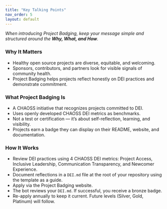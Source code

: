 ```yaml
---
title: "Key Talking Points"
nav_order: 5
layout: default
---
```


_When introducing Project Badging, keep your message simple and structured around the **Why, What, and How**._

### Why It Matters
- Healthy open source projects are diverse, equitable, and welcoming.  
- Sponsors, contributors, and partners look for visible signals of community health.  
- Project Badging helps projects reflect honestly on DEI practices and demonstrate commitment.

### What Project Badging Is
- A CHAOSS initiative that recognizes projects committed to DEI.  
- Uses openly developed CHAOSS DEI metrics as benchmarks.  
- Not a test or certification — it’s about self-reflection, learning, and visibility.  
- Projects earn a badge they can display on their README, website, and documentation.

### How It Works
- Review DEI practices using 4 CHAOSS DEI metrics: Project Access, Inclusive Leadership, Communication Transparency, and Newcomer Experience.  
- Document reflections in a `DEI.md` file at the root of your repository using the template as a guide.  
- Apply via the Project Badging website.  
- The bot reviews your `DEI.md`. If successful, you receive a bronze badge.  
- Re-apply annually to keep it current. Future levels (Silver, Gold, Platinum) will follow.
